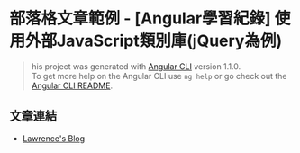 # 部落格文章範例 - [Angular學習紀錄] 使用外部JavaScript類別庫(jQuery為例) #

 
> his project was generated with [Angular CLI](https://github.com/angular/angular-cli) version 1.1.0.  
> To get more help on the Angular CLI use `ng help` or go check out the [Angular CLI README](https://github.com/angular/angular-cli/blob/master/README.md).  

文章連結
-----------------
* [Lawrence's Blog](https://lawrencetech.blogspot.com/2017/07/angular-javascriptjquery.html) 